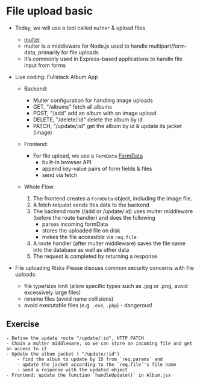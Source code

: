 # File upload basic

 - Today, we will use a tool called `multer` & upload files
    - [multer](https://expressjs.com/en/resources/middleware/multer.html)
    - multer is a middleware for Node.js used to handle multipart/form-data, primarily for file uploads
    - It’s commonly used in Express-based applications to handle file input from forms


- Live coding: Fullstack Album App

    - Backend: 
        - Multer configuration for handling image uploads
        - GET, "/albums" fetch all albums
        - POST, "/add" add an album with an image upload
        - DELETE, "/delete/:id" delete the album by id
        - PATCH, "/update/:id" get the album by id & update its jacket (image)

    - Frontend:
        - For file upload, we use a `FormData`
          [FormData](https://developer.mozilla.org/en-US/docs/Web/API/FormData)
            - built-in browser API
            - append key-value pairs of form fields & files
            - send via fetch      

    - Whole Flow: 
        1. The frontend creates a `FormData` object, including the image file.
        2. A fetch request sends this data to the backend
        3. The backend route (/add or /update/:id) uses multer middleware (before the route handler) and does the following
            - parses incoming formData
            - stores the uploaded file on disk
            - makes the file accessible via `req.file` 
        4. A route handler (after multer middleware) saves the file name into the database as well as other data
        5. The request is completed by returning a response

- File uploading Risks 
    Please discuss common security concerns with file uploads:
     - file type/size limit (allow specific types such as .jpg or .png, avoid excessively large files)
     - rename files (avoid name collisions)
     - avoid executable files (e.g. `.exe`, `.php`) - dangerous!

## Exercise 
    - Define the update route "/update/:id", HTTP PATCH
    - Chain a multer middleware, so we can store an incoming file and get an access to it
    - Update the album jacket ( "/update/:id")
        - find the album to update by ID from `req.params` and
        - update the jacket according to the `req.file`'s file name
        - send a response with the updated object
    - Frontend: update the function `handleUpdate()` in Album.jsx